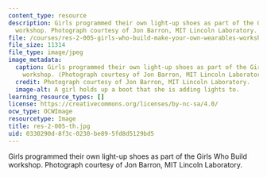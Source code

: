 ```yaml
---
content_type: resource
description: Girls programmed their own light-up shoes as part of the Girls Who Build
  workshop. Photograph courtesy of Jon Barron, MIT Lincoln Laboratory.
file: /courses/res-2-005-girls-who-build-make-your-own-wearables-workshop-spring-2015/0330290d8f3c0230be895fd8d5129bd5_res-2-005-th.jpg
file_size: 11314
file_type: image/jpeg
image_metadata:
  caption: Girls programmed their own light-up shoes as part of the Girls Who Build
    workshop. (Photograph courtesy of Jon Barron, MIT Lincoln Laboratory.)
  credit: Photograph courtesy of Jon Barron, MIT Lincoln Laboratory.
  image-alt: A girl holds up a boot that she is adding lights to.
learning_resource_types: []
license: https://creativecommons.org/licenses/by-nc-sa/4.0/
ocw_type: OCWImage
resourcetype: Image
title: res-2-005-th.jpg
uid: 0330290d-8f3c-0230-be89-5fd8d5129bd5
---
```

Girls programmed their own light-up shoes as part of the Girls Who Build workshop. Photograph courtesy of Jon Barron, MIT Lincoln Laboratory.